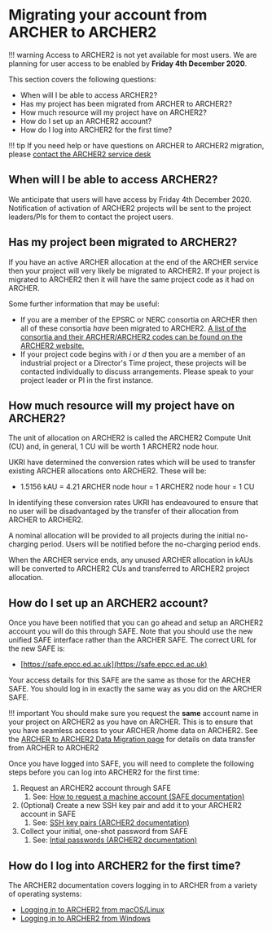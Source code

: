 # Migrating your account from ARCHER to ARCHER2

!!! warning
    Access to ARCHER2 is not yet available for most users. We
    are planning for user access to be enabled by
    **Friday 4th December 2020**.

This section covers the following questions:

  - When will I be able to access ARCHER2?
  - Has my project has been migrated from ARCHER to ARCHER2?
  - How much resource will my project have on ARCHER2?
  - How do I set up an ARCHER2 account?
  - How do I log into ARCHER2 for the first time?

!!! tip
    If you need help or have questions on ARCHER to ARCHER2 migration, 
    please [contact the ARCHER2 service desk](https://www.archer2.ac.uk/support-access/servicedesk.html)

## When will I be able to access ARCHER2?

We anticipate that users will have access by Friday 4th December 2020. Notification
of activation of ARCHER2 projects will be sent to the project leaders/PIs for
them to contact the project users.

## Has my project been migrated to ARCHER2?

If you have an active ARCHER allocation at the end of the ARCHER service
then your project will very likely be migrated to ARCHER2. If your project
is migrated to ARCHER2 then it will have the same project code as it had
on ARCHER.

Some further information that may be useful:

   - If you are a member of the EPSRC or NERC consortia on ARCHER then
     all of these consortia *have* been migrated to ARCHER2.
     [A list of the consortia and their ARCHER/ARCHER2 codes can be found on the ARCHER2 website.](https://www.archer2.ac.uk/research/consortia/)
   - If your project code begins with *i* or *d* then you are a member
     of an industrial project or a Director's Time project, these
     projects will be contacted individually to discuss arrangements.
     Please speak to your project leader or PI in the first instance.

## How much resource will my project have on ARCHER2?

The unit of allocation on ARCHER2 is called the ARCHER2 Compute Unit (CU)
and, in general, 1 CU will be worth 1 ARCHER2 node hour.

UKRI have determined the conversion rates which will be used to transfer
existing ARCHER allocations onto ARCHER2. These will be: 

   - 1.5156 kAU = 4.21 ARCHER node hour = 1 ARCHER2 node hour = 1 CU

In identifying these conversion rates UKRI has endeavoured to ensure that
no user will be disadvantaged by the transfer of their allocation from
ARCHER to ARCHER2.

A nominal allocation will be provided to all projects during the initial
no-charging period. Users will be notified before the no-charging period ends.

When the ARCHER service ends, any unused ARCHER allocation in kAUs will be
converted to ARCHER2 CUs and transferred to ARCHER2 project allocation.

## How do I set up an ARCHER2 account?

Once you have been notified that you can go ahead and setup an ARCHER2 
account you will do this through SAFE. Note that you should use the new
unified SAFE interface rather than the ARCHER SAFE. The correct URL for
the new SAFE is:

   - [https://safe.epcc.ed.ac.uk](https://safe.epcc.ed.ac.uk)

Your access details for this SAFE are the same as those for the ARCHER
SAFE. You should log in in exactly the same way as you did on the 
ARCHER SAFE.

!!! important
    You should make sure you request the **same** account name in your
    project on ARCHER2 as you have on ARCHER. This is to ensure that
    you have seamless access to your ARCHER /home data on ARCHER2. See
    the [ARCHER to ARCHER2 Data Migration page](data-migration.md) for
    details on data transfer from ARCHER to ARCHER2

Once you have logged into SAFE, you will need to complete the following
steps before you can log into ARCHER2 for the first time:

   1. Request an ARCHER2 account through SAFE
      1. See: [How to request a machine account (SAFE documentation)](https://epcced.github.io/safe-docs/safe-for-users/#how-to-request-a-machine-account)
   2. (Optional) Create a new SSH key pair and add it to your ARCHER2 account in SAFE
      1. See: [SSH key pairs (ARCHER2 documentation)](https://docs.archer2.ac.uk/user-guide/connecting/#ssh-key-pairs)
   3. Collect your initial, one-shot password from SAFE
      1. See: [Intial passwords (ARCHER2 documentation)](https://docs.archer2.ac.uk/user-guide/connecting/#initial-passwords)

## How do I log into ARCHER2 for the first time?

The ARCHER2 documentation covers logging in to ARCHER from a variety
of operating systems:

   - [Logging in to ARCHER2 from macOS/Linux](https://docs.archer2.ac.uk/user-guide/connecting/#logging-in-from-linux-and-macos)
   - [Logging in to ARCHER2 from Windows](https://docs.archer2.ac.uk/user-guide/connecting/#logging-in-from-windows-using-mobaxterm)